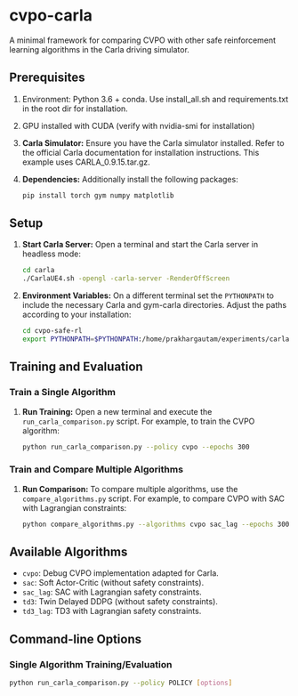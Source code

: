 # cvpo-carla

A minimal framework for comparing CVPO with other safe reinforcement learning algorithms in the Carla driving simulator.

## Prerequisites

1.  Environment: Python 3.6 + conda. Use install_all.sh and requirements.txt in the root dir for installation.
2.  GPU installed with CUDA (verify with nvidia-smi for installation)
3.  **Carla Simulator:** Ensure you have the Carla simulator installed. Refer to the official Carla documentation for installation instructions. This example uses CARLA_0.9.15.tar.gz.
4.  **Dependencies:** Additionally install the following packages:

    ```bash
    pip install torch gym numpy matplotlib
    ```

## Setup

1.  **Start Carla Server:** Open a terminal and start the Carla server in headless mode:

    ```bash
    cd carla
    ./CarlaUE4.sh -opengl -carla-server -RenderOffScreen
    ```

2.  **Environment Variables:** On a different terminal set the `PYTHONPATH` to include the necessary Carla and gym-carla directories. Adjust the paths according to your installation:

    ```bash
    cd cvpo-safe-rl
    export PYTHONPATH=$PYTHONPATH:/home/prakhargautam/experiments/carla/PythonAPI/carla/dist/carla-0.9.15-py3.7-linux-x86_64.egg:/home/prakhargautam/experiments/cvpo-safe-rl/gym-carla
    ```

## Training and Evaluation

### Train a Single Algorithm

1.  **Run Training:** Open a new terminal and execute the `run_carla_comparison.py` script. For example, to train the CVPO algorithm:

    ```bash
    python run_carla_comparison.py --policy cvpo --epochs 300
    ```

### Train and Compare Multiple Algorithms

1.  **Run Comparison:** To compare multiple algorithms, use the `compare_algorithms.py` script. For example, to compare CVPO with SAC with Lagrangian constraints:

    ```bash
    python compare_algorithms.py --algorithms cvpo sac_lag --epochs 300
    ```

## Available Algorithms

* `cvpo`: Debug CVPO implementation adapted for Carla.
* `sac`: Soft Actor-Critic (without safety constraints).
* `sac_lag`: SAC with Lagrangian safety constraints.
* `td3`: Twin Delayed DDPG (without safety constraints).
* `td3_lag`: TD3 with Lagrangian safety constraints.

## Command-line Options

### Single Algorithm Training/Evaluation

```bash
python run_carla_comparison.py --policy POLICY [options]
